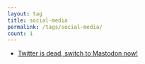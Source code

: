 ```yaml
---
layout: tag
title: social-media
permalink: /tags/social-media/
count: 1
---
```


- [Twitter is dead, switch to Mastodon now!](/2022/12/19/twitter-is-dead-switch-to-mastodon-now.html)
